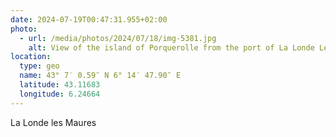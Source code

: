 ```yaml
---
date: 2024-07-19T00:47:31.955+02:00
photo:
  - url: /media/photos/2024/07/18/img-5381.jpg
    alt: View of the island of Porquerolle from the port of La Londe Les Maures by night
location:
  type: geo
  name: 43° 7′ 0.59″ N 6° 14′ 47.90″ E
  latitude: 43.11683
  longitude: 6.24664
---
```


La Londe les Maures
